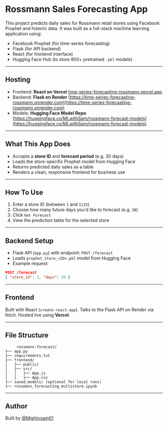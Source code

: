 # Rossmann Sales Forecasting App

This project predicts daily sales for Rossmann retail stores using Facebook Prophet and historic data. It was built as a full-stack machine learning application using:

- Facebook Prophet (for time-series forecasting)
- Flask (for API backend)
- React (for frontend interface)
- Hugging Face Hub (to store 850+ pretrained `.pkl` models)

---

## Hosting

- Frontend: **React on Vercel** [time-series-forecasting-rossmann.vercel.app](time-series-forecasting-rossmann.vercel.app)
- Backend: **Flask on Render** [https://time-series-forecasting-rossmann.onrender.com](https://time-series-forecasting-rossmann.onrender.com)
- Models: **Hugging Face Model Repo** [https://huggingface.co/MLwithSam/rossmann-forecast-models](https://huggingface.co/MLwithSam/rossmann-forecast-models)

---

## What This App Does

- Accepts a **store ID** and **forecast period** (e.g. 30 days)
- Loads the store-specific Prophet model from Hugging Face
- Returns predicted daily sales as a table
- Renders a clean, responsive frontend for business use

---

## How To Use

1. Enter a store ID (between `1` and `1115`)
2. Choose how many future days you'd like to forecast (e.g. `30`)
3. Click `Get Forecast`
4. View the prediction table for the selected store

---

## Backend Setup

- Flask API (`app.py`) with endpoint: `POST /forecast`
- Loads `prophet_store_<ID>.pkl` model from Hugging Face
- Example request:

```json
POST /forecast
{ "store_id": 3, "days": 30 }
```

---

## Frontend

Built with React (`create-react-app`). Talks to the Flask API on Render via fetch. Hosted live using **Vercel**.

---

## File Structure

```
     rossmann-forecast/
├── app.py
├── requirements.txt
├── frontend/
│   ├── public/
│   ├── src/
│   │   ├── App.js
│   │   ├── App.css
├── saved_models/ (optional for local runs)
├── rossmann_forecasting_multistore.ipynb
```

---

## Author

Built by [@Mightysam01](https://huggingface.co/MLwithSam)
